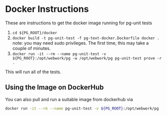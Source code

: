 # Docker Instructions

These are instructions to get the docker image running for pg-unit tests

1. `cd ${PG_ROOT}/docker`
2. `docker build -t pg-unit-test -f pg-text-docker.Dockerfile docker .` \
note: you may need sudo privileges.  The first time, this may take a couple of minutes.
4. `docker run -it --rm --name pg-unit-test -v ${PG_ROOT}:/opt/webwork/pg -w /opt/webwork/pg pg-unit-test prove -r .`

This will run all of the tests.

## Using the Image on DockerHub

You can also pull and run a suitable image from dockerhub via
```bash
docker run -it --rm --name pg-unit-test -v ${PG_ROOT}:/opt/webwork/pg -w opt/webwork/pg eltenedor/pg-unit-testing:latest prove -r .
```